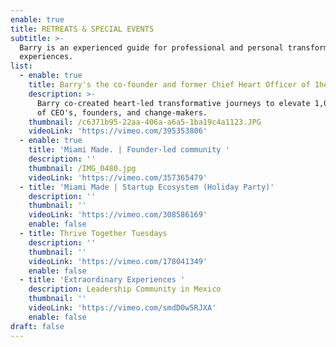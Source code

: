 ```yaml
---
enable: true
title: RETREATS & SPECIAL EVENTS
subtitle: >-
  Barry is an experienced guide for professional and personal transformative
  experiences.
list:
  - enable: true
    title: Barry's the co-founder and former Chief Heart Officer of 1heart ❤️
    description: >-
      Barry co-created heart-led transformative journeys to elevate 1,000+ lives
      of CEO's, founders, and change-makers.
    thumbnail: /c6371b95-22aa-406a-a6a5-1ba19c4a1123.JPG
    videoLink: 'https://vimeo.com/395353806'
  - enable: true
    title: 'Miami Made. | Founder-led community '
    description: ''
    thumbnail: /IMG_0480.jpg
    videoLink: 'https://vimeo.com/357365479'
  - title: 'Miami Made | Startup Ecosystem (Holiday Party)'
    description: ''
    thumbnail: ''
    videoLink: 'https://vimeo.com/308586169'
    enable: false
  - title: Thrive Together Tuesdays
    description: ''
    thumbnail: ''
    videoLink: 'https://vimeo.com/178041349'
    enable: false
  - title: 'Extraordinary Experiences '
    description: Leadership Community in Mexico
    thumbnail: ''
    videoLink: 'https://vimeo.com/smdD0w5RJXA'
    enable: false
draft: false
---
```

